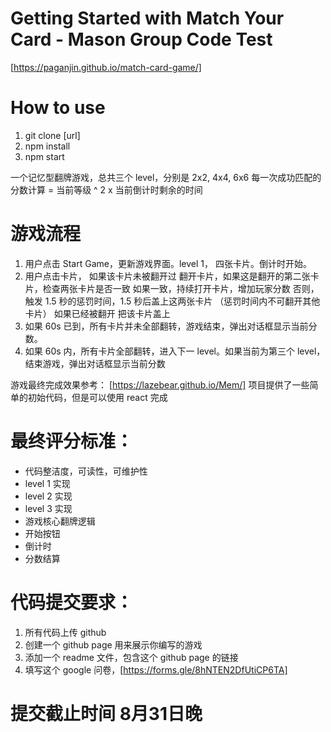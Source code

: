 # Getting Started with Match Your Card - Mason Group Code Test

[https://paganjin.github.io/match-card-game/]

# How to use
1. git clone [url]
2. npm install
3. npm start

一个记忆型翻牌游戏，总共三个 level，分别是 2x2, 4x4, 6x6
每一次成功匹配的分数计算 = 当前等级 ^ 2 x 当前倒计时剩余的时间

# 游戏流程

1. 用户点击 Start Game，更新游戏界面。level 1， 四张卡片。倒计时开始。
2. 用户点击卡片，
   如果该卡片未被翻开过
   翻开卡片，如果这是翻开的第二张卡片，检查两张卡片是否一致
   如果一致，持续打开卡片，增加玩家分数
   否则，触发 1.5 秒的惩罚时间，1.5 秒后盖上这两张卡片 （惩罚时间内不可翻开其他卡片）
   如果已经被翻开
   把该卡片盖上
3. 如果 60s 已到，所有卡片并未全部翻转，游戏结束，弹出对话框显示当前分数。
4. 如果 60s 内，所有卡片全部翻转，进入下一 level。如果当前为第三个 level，结束游戏，弹出对话框显示当前分数

游戏最终完成效果参考： [https://lazebear.github.io/Mem/]
项目提供了一些简单的初始代码，但是可以使用 react 完成

# 最终评分标准：

- 代码整洁度，可读性，可维护性
- level 1 实现
- level 2 实现
- level 3 实现
- 游戏核心翻牌逻辑
- 开始按钮
- 倒计时
- 分数结算

# 代码提交要求：

1. 所有代码上传 github
2. 创建一个 github page 用来展示你编写的游戏
3. 添加一个 readme 文件，包含这个 github page 的链接
4. 填写这个 google 问卷，[https://forms.gle/8hNTEN2DfUtiCP6TA]

# 提交截止时间 8月31日晚
